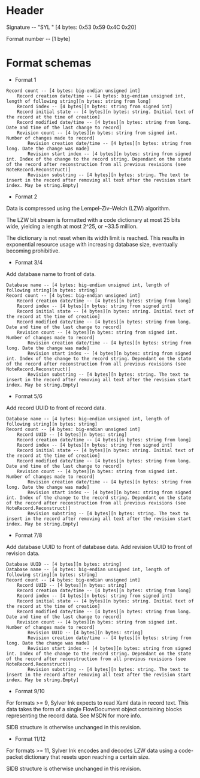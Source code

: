 ﻿# Header

Signature -- "SYL " [4 bytes: 0x53 0x59 0x4C 0x20]

Format number -- [1 byte]



# Format schemas

- Format 1

```
Record count -- [4 bytes: big-endian unsigned int]
	Record creation date/time -- [4 bytes: big-endian unsigned int, length of following string][n bytes: string from long]
	Record index -- [4 bytes][n bytes: string from signed int]
	Record initial state -- [4 bytes][n bytes: string. Initial text of the record at the time of creation]
	Record modified date/time -- [4 bytes][n bytes: string from long. Date and time of the last change to record]
	Revision count -- [4 bytes][n bytes: string from signed int. Number of changes made to record]
		Revision creation date/time -- [4 bytes][n bytes: string from long. Date the change was made]
		Revision start index -- [4 bytes][n bytes: string from signed int. Index of the change to the record string. Dependant on the state of the record after reconstruction from all previous revisions (see NoteRecord.Reconstruct)]
		Revision substring -- [4 bytes][n bytes: string. The text to insert in the record after removing all text after the revision start index. May be string.Empty]
```

- Format 2

Data is compressed using the Lempel–Ziv–Welch (LZW) algorithm.

The LZW bit stream is formatted with a code dictionary at most 25 bits wide, yielding a length at most 2^25, or ~33.5 million.

The dictionary is not reset when its width limit is reached. This results in exponential resource usage with increasing database size, eventually becoming prohibitive.

- Format 3/4

Add database name to front of data.

```
Database name -- [4 bytes: big-endian unsigned int, length of following string][n bytes: string]
Record count -- [4 bytes: big-endian unsigned int]
	Record creation date/time -- [4 bytes][n bytes: string from long]
	Record index -- [4 bytes][n bytes: string from signed int]
	Record initial state -- [4 bytes][n bytes: string. Initial text of the record at the time of creation]
	Record modified date/time -- [4 bytes][n bytes: string from long. Date and time of the last change to record]
	Revision count -- [4 bytes][n bytes: string from signed int. Number of changes made to record]
		Revision creation date/time -- [4 bytes][n bytes: string from long. Date the change was made]
		Revision start index -- [4 bytes][n bytes: string from signed int. Index of the change to the record string. Dependant on the state of the record after reconstruction from all previous revisions (see NoteRecord.Reconstruct)]
		Revision substring -- [4 bytes][n bytes: string. The text to insert in the record after removing all text after the revision start index. May be string.Empty]
```

- Format 5/6

Add record UUID to front of record data.

```
Database name -- [4 bytes: big-endian unsigned int, length of following string][n bytes: string]
Record count -- [4 bytes: big-endian unsigned int]
	Record UUID -- [4 bytes][n bytes: string]
	Record creation date/time -- [4 bytes][n bytes: string from long]
	Record index -- [4 bytes][n bytes: string from signed int]
	Record initial state -- [4 bytes][n bytes: string. Initial text of the record at the time of creation]
	Record modified date/time -- [4 bytes][n bytes: string from long. Date and time of the last change to record]
	Revision count -- [4 bytes][n bytes: string from signed int. Number of changes made to record]
		Revision creation date/time -- [4 bytes][n bytes: string from long. Date the change was made]
		Revision start index -- [4 bytes][n bytes: string from signed int. Index of the change to the record string. Dependant on the state of the record after reconstruction from all previous revisions (see NoteRecord.Reconstruct)]
		Revision substring -- [4 bytes][n bytes: string. The text to insert in the record after removing all text after the revision start index. May be string.Empty]
```

- Format 7/8

Add database UUID to front of database data. Add revision UUID to front of revision data.

```
Database UUID -- [4 bytes][n bytes: string]
Database name -- [4 bytes: big-endian unsigned int, length of following string][n bytes: string]
Record count -- [4 bytes: big-endian unsigned int]
	Record UUID -- [4 bytes][n bytes: string]
	Record creation date/time -- [4 bytes][n bytes: string from long]
	Record index -- [4 bytes][n bytes: string from signed int]
	Record initial state -- [4 bytes][n bytes: string. Initial text of the record at the time of creation]
	Record modified date/time -- [4 bytes][n bytes: string from long. Date and time of the last change to record]
	Revision count -- [4 bytes][n bytes: string from signed int. Number of changes made to record]
		Revision UUID -- [4 bytes][n bytes: string]
		Revision creation date/time -- [4 bytes][n bytes: string from long. Date the change was made]
		Revision start index -- [4 bytes][n bytes: string from signed int. Index of the change to the record string. Dependant on the state of the record after reconstruction from all previous revisions (see NoteRecord.Reconstruct)]
		Revision substring -- [4 bytes][n bytes: string. The text to insert in the record after removing all text after the revision start index. May be string.Empty]
```

- Format 9/10

For formats >= 9, Sylver Ink expects to read Xaml data in record text. This data takes the form of a single FlowDocument object containing blocks representing the record data. See MSDN for more info.

SIDB structure is otherwise unchanged in this revision.

- Format 11/12

For formats >= 11, Sylver Ink encodes and decodes LZW data using a code-packet dictionary that resets upon reaching a certain size.

SIDB structure is otherwise unchanged in this revision.
